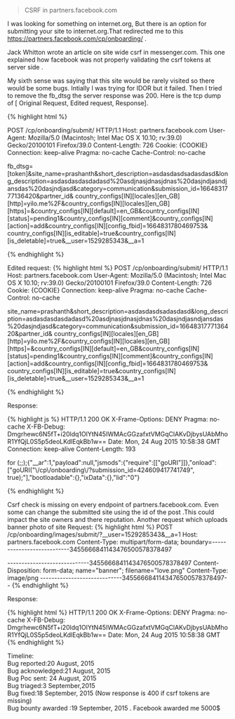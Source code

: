 
>CSRF in partners.facebook.com

I was looking for something on internet.org, But there is an option for submitting your site to internet.org.That redirected me to this https://partners.facebook.com/cp/onboarding/ .

Jack Whitton wrote an article on site wide csrf in messenger.com. This one explained how facebook was not properly validating the csrf tokens at server side .

My sixth sense was saying that this site would be rarely visited so there would be some bugs. Intially I was trying for IDOR but it failed. Then I tried to remove the fb_dtsg the server response was 200.
Here is the tcp dump of [ Original Request, Edited request, Response].

{% highlight html %}

POST /cp/onboarding/submit/ HTTP/1.1
Host: partners.facebook.com
User-Agent: Mozilla/5.0 (Macintosh; Intel Mac OS X 10.10; rv:39.0) Gecko/20100101 Firefox/39.0
Content-Length: 726
Cookie: {COOKIE}
Connection: keep-alive
Pragma: no-cache
Cache-Control: no-cache

fb_dtsg=[token]&site_name=prashanth&short_description=asdasdasdsadasdasd&long_description=asdasdasdasdadasd%20asdjnasjdnasjdnas%20dasjndjasndjansdas%20dasjndjasd&category=communication&submission_id=1664831777136420&partner_id&
country_configs[IN][locales][en_GB][http]=yilo.me%2F&country_configs[IN][locales][en_GB][https]=&country_configs[IN][default]=en_GB&country_configs[IN][status]=pending1&country_configs[IN][comment]&country_configs[IN][action]=add&country_configs[IN][config_fbid]=1664831780469753&
country_configs[IN][is_editable]=true&country_configs[IN][is_deletable]=true&__user=1529285343&__a=1

{% endhighlight %}



Edited request:
{% highlight html %}
POST /cp/onboarding/submit/ HTTP/1.1
Host: partners.facebook.com
User-Agent: Mozilla/5.0 (Macintosh; Intel Mac OS X 10.10; rv:39.0) Gecko/20100101 Firefox/39.0
Content-Length: 726
Cookie: {COOKIE}
Connection: keep-alive
Pragma: no-cache
Cache-Control: no-cache

site_name=prashanth&short_description=asdasdasdsadasdasd&long_description=asdasdasdasdadasd%20asdjnasjdnasjdnas%20dasjndjasndjansdas%20dasjndjasd&category=communication&submission_id=1664831777136420&partner_id&
country_configs[IN][locales][en_GB][http]=yilo.me%2F&country_configs[IN][locales][en_GB][https]=&country_configs[IN][default]=en_GB&country_configs[IN][status]=pending1&country_configs[IN][comment]&country_configs[IN][action]=add&country_configs[IN][config_fbid]=1664831780469753&
country_configs[IN][is_editable]=true&country_configs[IN][is_deletable]=true&__user=1529285343&__a=1

{% endhighlight %}

Response:

{% highlight js %}
HTTP/1.1 200 OK
X-Frame-Options: DENY
Pragma: no-cache
X-FB-Debug: Dmgrhewc6N5fT+i20ldq1OlYtN45IWMAcGGzafxtVMGqClAKvDjbysUAbMhoR1YfQjL0S5p5deoLKdlEqkBb1w==
Date: Mon, 24 Aug 2015 10:58:38 GMT
Connection: keep-alive
Content-Length: 193

for (;;);{"__ar":1,"payload":null,"jsmods":{"require":[["goURI"]]},"onload":["goURI(\"\\\/cp\\\/onboarding\\\/?submission_id=424609417741749\", true);"],"bootloadable":{},"ixData":{},"lid":"0"}

{% endhighlight %}

Csrf check is missing on every endpoint of partners.facebook.com. Even some can change the submitted site using the id of the post .This could impact the site owners and there reputation.
Another request which uploads banner photo of site
Request:
{% highlight html %}
POST /cp/onboarding/images/submit/?__user=1529285343&__a=1
Host: partners.facebook.com
Content-Type: multipart/form-data; boundary=---------------------------3455666841143476500578378497


-----------------------------3455666841143476500578378497
Content-Disposition: form-data; name="banner"; filename="love.png"
Content-Type: image/png
-----------------------------3455666841143476500578378497--
{% endhighlight %}


Response:

{% highlight html %}
HTTP/1.1 200 OK
X-Frame-Options: DENY
Pragma: no-cache
X-FB-Debug: Dmgrhewc6N5fT+i20ldq1OlYtN45IWMAcGGzafxtVMGqClAKvDjbysUAbMhoR1YfQjL0S5p5deoLKdlEqkBb1w==
Date: Mon, 24 Aug 2015 10:58:38 GMT
{% endhighlight %}


Timeline:<br>
Bug reported:20 August, 2015<br>
Bug acknowledged:21 August, 2015<br>
Bug Poc sent: 24 August, 2015<br>
Bug triaged:3 September,2015<br>
Bug fixed:18 September, 2015 (Now response is 400 if csrf tokens are missing)<br>
Bug bounty awarded :19 September, 2015 . Facebook awarded me 5000$

